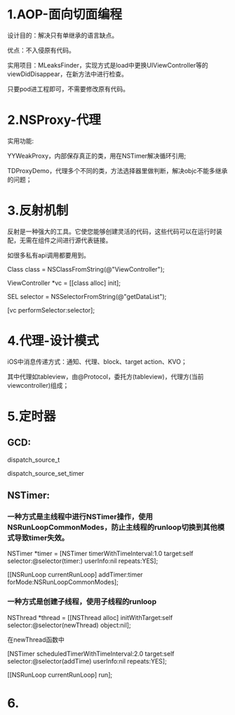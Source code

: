 
# 1.AOP-面向切面编程

设计目的：解决只有单继承的语言缺点。

优点：不入侵原有代码。

实用项目：MLeaksFinder，实现方式是load中更换UIViewController等的viewDidDisappear，在新方法中进行检查。

只要pod进工程即可，不需要修改原有代码。

# 2.NSProxy-代理

实用功能:

YYWeakProxy，内部保存真正的类，用在NSTimer解决循环引用;

TDProxyDemo，代理多个不同的类，方法选择器里做判断，解决objc不能多继承的问题；

# 3.反射机制

反射是一种强大的工具。它使您能够创建灵活的代码，这些代码可以在运行时装配，无需在组件之间进行源代表链接。

如很多私有api调用都要用到。

Class class = NSClassFromString(@"ViewController");

ViewController *vc = [[class alloc] init];

SEL selector = NSSelectorFromString(@"getDataList");

[vc performSelector:selector];

# 4.代理-设计模式

iOS中消息传递方式：通知、代理、block、target action、KVO；

其中代理如tableview，由@Protocol，委托方(tableview)，代理方(当前viewcontroller)组成；

# 5.定时器

## GCD:

dispatch_source_t

dispatch_source_set_timer

## NSTimer:

### 一种方式是主线程中进行NSTimer操作，使用NSRunLoopCommonModes，防止主线程的runloop切换到其他模式导致timer失效。

NSTimer *timer = [NSTimer timerWithTimeInterval:1.0 target:self selector:@selector(timer:) userInfo:nil repeats:YES];

[[NSRunLoop currentRunLoop] addTimer:timer forMode:NSRunLoopCommonModes];

### 一种方式是创建子线程，使用子线程的runloop

NSThread *thread = [[NSThread alloc] initWithTarget:self selector:@selector(newThread) object:nil];

在newThread函数中

[NSTimer scheduledTimerWithTimeInterval:2.0 target:self selector:@selector(addTime) userInfo:nil repeats:YES];

[[NSRunLoop currentRunLoop] run];

# 6.


























